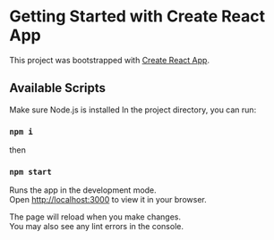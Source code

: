 # Getting Started with Create React App

This project was bootstrapped with [Create React App](https://github.com/facebook/create-react-app).

## Available Scripts

Make sure Node.js is installed
In the project directory, you can run:

### `npm i`

then

### `npm start`

Runs the app in the development mode.\
Open [http://localhost:3000](http://localhost:3000) to view it in your browser.

The page will reload when you make changes.\
You may also see any lint errors in the console.

